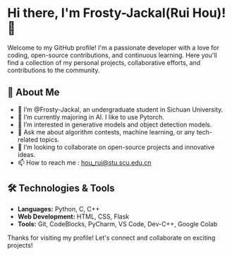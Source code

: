 # Hi there, I'm Frosty-Jackal(Rui Hou)! 👋

Welcome to my GitHub profile! I'm a passionate developer with a love for coding, open-source contributions, and continuous learning. Here you'll find a collection of my personal projects, collaborative efforts, and contributions to the community.

## 🚀 About Me

- 👋 I’m @Frosty-Jackal, an undergraduate student in Sichuan University.
- 🌱 I’m currently majoring in AI. I like to use Pytorch.
- 👀 I’m interested in generative models and object detection models.
- 💬 Ask me about algorithm contests, machine learning, or any tech-related topics.
- 🤝 I’m looking to collaborate on open-source projects and innovative ideas.
- 📫 How to reach me : hou_rui@stu.scu.edu.cn


## 🛠️ Technologies & Tools

- **Languages:** Python, C, C++
- **Web Development:** HTML, CSS, Flask
- **Tools:** Git, CodeBlocks, PyCharm, VS Code, Dev-C++, Google Colab

Thanks for visiting my profile! Let's connect and collaborate on exciting projects!
